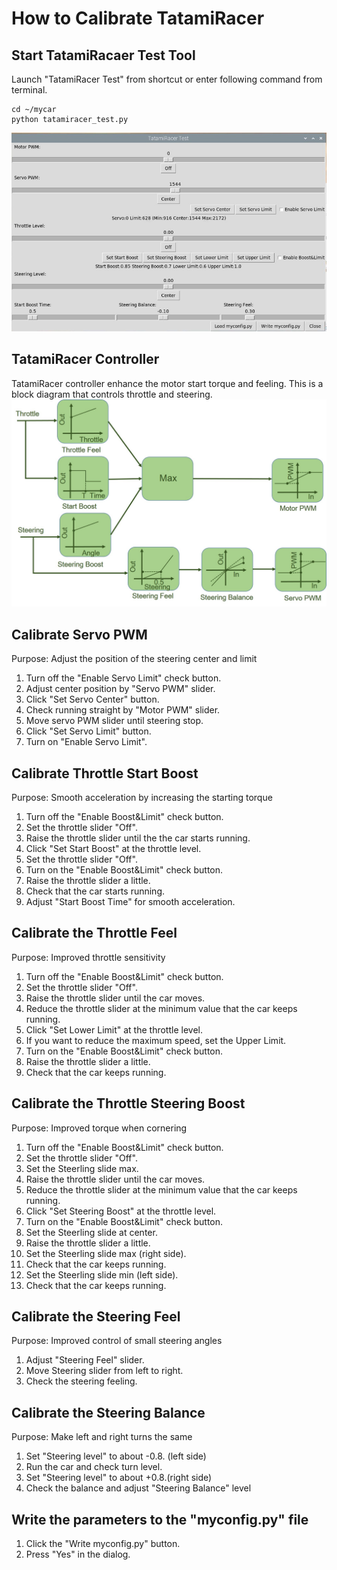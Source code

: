 # How to Calibrate TatamiRacer

## Start TatamiRacaer Test Tool  
Launch "TatamiRacer Test" from shortcut or enter following command from terminal.
~~~
cd ~/mycar
python tatamiracer_test.py
~~~

<img src="../img/tatamiracer_test.jpg" alt="" title="" width="640" height="">

## TatamiRacer Controller
TatamiRacer controller enhance the motor start torque and feeling.
This is a block diagram that controls throttle and steering.
<img src="../img/TatamiRacer_Controller.jpg" alt="" title="" width="640" height="">

## Calibrate Servo PWM
Purpose: Adjust the position of the steering center and limit
1. Turn off the "Enable Servo Limit" check button.
2. Adjust center position by "Servo PWM" slider.
3. Click "Set Servo Center" button.
4. Check running straight by "Motor PWM" slider.
5. Move servo PWM slider until steering stop.
7. Click "Set Servo Limit" button.
8. Turn on "Enable Servo Limit".

## Calibrate Throttle Start Boost
Purpose: Smooth acceleration by increasing the starting torque
1. Turn off the "Enable Boost&Limit" check button.
2. Set the throttle slider "Off".
3. Raise the throttle slider until the the car starts running.
4. Click "Set Start Boost" at the throttle level.   
5. Set the throttle slider "Off".
6. Turn on the "Enable Boost&Limit" check button.
7. Raise the throttle slider a little.
8. Check that the car starts running.
9. Adjust "Start Boost Time" for smooth acceleration.

## Calibrate the Throttle Feel
Purpose: Improved throttle sensitivity
1. Turn off the "Enable Boost&Limit" check button.
2. Set the throttle slider "Off".
3. Raise the throttle slider until the car moves.
4. Reduce the throttle slider at the minimum value that the car keeps running.
5. Click "Set Lower Limit" at the throttle level.
6. If you want to reduce the maximum speed, set the Upper Limit.
7. Turn on the "Enable Boost&Limit" check button.
8. Raise the throttle slider a little.
9. Check that the car keeps running.

## Calibrate the Throttle Steering Boost
Purpose: Improved torque when cornering
1. Turn off the "Enable Boost&Limit" check button.
2. Set the throttle slider "Off".
3. Set the Steerling slide max.
4. Raise the throttle slider until the car moves.
5. Reduce the throttle slider at the minimum value that the car keeps running.
6. Click "Set Steering Boost" at the throttle level.
7. Turn on the "Enable Boost&Limit" check button.
8. Set the Steerling slide at center.
9. Raise the throttle slider a little.
10. Set the Steerling slide max (right side).
11. Check that the car keeps running.
12. Set the Steerling slide min (left side).
13. Check that the car keeps running.

## Calibrate the Steering Feel
Purpose: Improved control of small steering angles
1. Adjust "Steering Feel" slider.
2. Move Steering slider from left to right.
3. Check the steering feeling.

## Calibrate the Steering Balance
Purpose: Make left and right turns the same
1. Set "Steering level" to about -0.8. (left side)
2. Run the car and check turn level.
3. Set "Steering level" to about +0.8.(right side)
4. Check the balance and adjust "Steering Balance" level

## Write the parameters to the "myconfig.py" file
1. Click the "Write myconfig.py" button.
2. Press "Yes" in the dialog.
